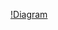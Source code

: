 [!Diagram](https://github.com/ml22826/Ubuntu/blob/main/Database/Screenshot%20from%202024-02-25%2019-14-58.png)
